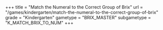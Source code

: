+++
title = "Match the Numeral to the Correct Group of Brix"
url = "/games/kindergarten/match-the-numeral-to-the-correct-group-of-brix"
grade = "Kindergarten"
gametype = "BRIX_MASTER"
subgametype = "K_MATCH_BRIX_TO_NUM"
+++